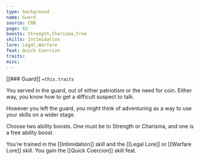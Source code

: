 ```yaml
---
type: background
name: Guard 
source: CRB
page: 62
boosts: Strength,Charisma,Free
skills: Intimidation
lore: Legal,Warfare
feat: Quick Coercion
traits: 
misc: 
---
```


[[### Guard]]
`=this.traits`


You served in the guard, out of either patriotism or the need for coin. Either way, you know how to get a difficult suspect to talk.

However you left the guard, you might think of adventuring as a way to use your skills on a wider stage.

Choose two ability boosts. One must be to Strength or Charisma, and one is a free ability boost.

You're trained in the [[Intimidation]] skill and the [[Legal Lore]] or [[Warfare Lore]] skill. You gain the [[Quick Coercion]] skill feat.

